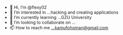 - 👋 Hi, I’m @flexy02
- 👀 I’m interested in ...hacking and creating applications
- 🌱 I’m currently learning ...GZU University
- 💞️ I’m looking to collaborate on ...
- 📫 How to reach me ...kamufohoman@gmail.com 

<!---
flexy02/flexy02 is a ✨ special ✨ repository because its `README.md` (this file) appears on your GitHub profile.
You can click the Preview link to take a look at your changes.
--->
